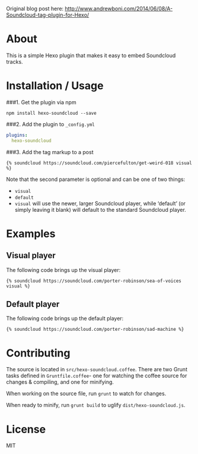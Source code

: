 Original blog post here: http://www.andrewboni.com/2014/06/08/A-Soundcloud-tag-plugin-for-Hexo/

# About
This is a simple Hexo plugin that makes it easy to embed Soundcloud tracks.

# Installation / Usage
###1. Get the plugin via npm
```
npm install hexo-soundcloud --save
```
###2. Add the plugin to `_config.yml`
```yaml
plugins:
  hexo-soundcloud
```
###3. Add the tag markup to a post

```
{% soundcloud https://soundcloud.com/piercefulton/get-weird-018 visual %}
```
Note that the second parameter is optional and can be one of two things:

- `visual`
- `default`
- `visual` will use the newer, larger Soundcloud player, while ‘default’ (or simply leaving it blank) will default to the standard Soundcloud player.

# Examples
## Visual player
The following code brings up the visual player:
```
{% soundcloud https://soundcloud.com/porter-robinson/sea-of-voices visual %}
```

## Default player
The following code brings up the default player:
```
{% soundcloud https://soundcloud.com/porter-robinson/sad-machine %}
```
# Contributing
The source is located in `src/hexo-soundcloud.coffee`. There are two Grunt tasks defined in `Gruntfile.coffee`- one for watching the coffee source for changes & compiling, and one for minifying.

When working on the source file, run `grunt` to watch for changes.

When ready to minify, run `grunt build` to uglify `dist/hexo-soundcloud.js`.

# License
MIT
